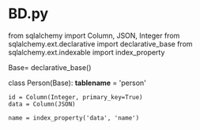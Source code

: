 # BD.py


from sqlalchemy import Column, JSON, Integer
from sqlalchemy.ext.declarative import declarative_base
from sqlalchemy.ext.indexable import index_property

Base= declarative_base() 

class Person(Base):
    __tablename__ = 'person'
    
    id = Column(Integer, primary_key=True)
    data = Column(JSON)
    
    name = index_property('data', 'name')
